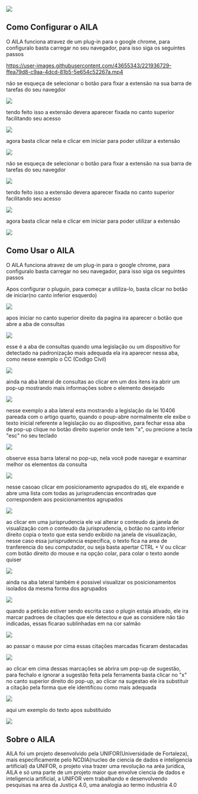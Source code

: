 ![](./images/AILA-no-pje.png)

Como Configurar o AILA
----------------------

O AILA funciona atravez de um plug-in para o google chrome, para configuralo basta carregar no seu navegador, para isso siga os seguintes passos

https://user-images.githubusercontent.com/43655343/221936729-ffea79d8-c9aa-4dcd-81b5-5e654c52267a.mp4




não se esqueça de selecionar o botão para fixar a extensão na sua barra de tarefas do seu navegdor

![](images/Passos/Passo7.png)

tendo feito isso a extensão devera aparecer fixada no canto superior facilitando seu acesso

![](images/Passos/Passo8.png)

agora basta clicar nela e clicar em iniciar para poder utilizar a extensão

![](images/Passos/Passo9.png)

não se esqueça de selecionar o botão para fixar a extensão na sua barra de tarefas do seu navegdor

![](images/Passos/Passo7.png)

tendo feito isso a extensão devera aparecer fixada no canto superior facilitando seu acesso

![](images/Passos/Passo8.png)

agora basta clicar nela e clicar em iniciar para poder utilizar a extensão

![](images/Passos/Passo9.png)

Como Usar o AILA
----------------

O AILA funciona atravez de um plug-in para o google chrome, para configuralo basta carregar no seu navegador, para isso siga os seguintes passos

Apos configurar o pluguin, para começar a utiliza-lo, basta clicar no botão de iniciar(no canto inferior esquerdo)

![](images/Usar/AILA1.png)

apos iniciar no canto superior direito da pagina ira aparecer o botão que abre a aba de consultas

![](images/Usar/AILA2.png)

esse é a aba de consultas quando uma legislação ou um dispositivo for detectado na padronização mais adequada ela ira aparecer nessa aba, como nesse exemplo o CC (Codigo Civil)

![](images/Usar/AILA3.png)

ainda na aba lateral de consultas ao clicar em um dos itens ira abrir um pop-up mostrando mais informações sobre o elemento desejado

![](images/Usar/AILA4.png)

nesse exemplo a aba lateral esta mostrando a legislação da lei 10406 pareada com o artigo quarto, quando o poup-abre normalmente ele exibe o texto inicial referente a legislação ou ao dispositivo, para fechar essa aba de pop-up clique no botão direito superior onde tem "x", ou precione a tecla "esc" no seu teclado

![](images/Usar/AILA5.png)

observe essa barra lateral no pop-up, nela você pode navegar e examinar melhor os elementos da consulta

![](images/Usar/AILA6.png)

nesse casoao clicar em posicionamento agrupados do stj, ele expande e abre uma lista com todas as jurisprudencias encontradas que correspondem aos posicionamentos agrupados

![](images/Usar/AILA7.png)

ao clicar em uma jurisprudencia ele vai alterar o conteudo da janela de visualização com o conteudo da jurisprudencia, o botão no canto inferior direito copia o texto que esta sendo exibido na janela de visualização, nesse caso essa jurisprudencia especifica, o texto fica na area de tranferencia do seu computador, ou seja basta apertar CTRL + V ou clicar com botão direito do mouse e na opção colar, para colar o texto aonde quiser

![](images/Usar/AILA8.png)

ainda na aba lateral também é possivel visualizar os posicionamentos isolados da mesma forma dos agrupados

![](images/Usar/AILA9.png)

quando a peticão estiver sendo escrita caso o plugin estaja ativado, ele ira marcar padroes de citações que ele detectou e que as considere não tão indicadas, essas ficarao sublinhadas em na cor salmão

![](images/Usar/AILA10.png)

ao passar o mause por cima essas citações marcadas ficaram destacadas

![](images/Usar/AILA11.png)

ao clicar em cima dessas marcações se abrira um pop-up de sugestão, para fechalo e ignorar a sugestão feita pela ferramenta basta clicar no "x" no canto superior direito do pop-up, ao clicar na sugestao ele ira substituir a citação pela forma que ele identificou como mais adequada

![](images/Usar/AILA12.png)

aqui um exemplo do texto apos substituido

![](images/Usar/AILA14.png) 

Sobre o AILA
------------

AILA foi um projeto desenvolvido pela UNIFOR(Universidade de Fortaleza), mais especificamente pelo NCDIA(nucleo de ciencia de dados e inteligencia artificial) da UNIFOR, o projeto visa trazer uma revolução na aréa juridica, AILA e só uma parte de um projeto maior que envolve ciencia de dados e inteligencia artificial, a UNIFOR vem trabalhando e desenvolvendo pesquisas na area da Justiça 4.0, uma analogia ao termo industria 4.0
